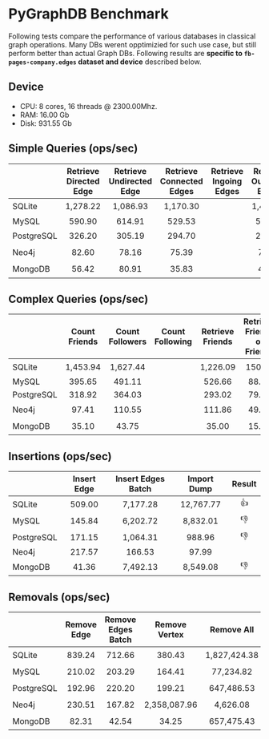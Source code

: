 # PyGraphDB Benchmark

Following tests compare the performance of various databases in classical graph operations.
Many DBs werent opptimizied for such use case, but still perform better than actual Graph DBs.
Following results are **specific to `fb-pages-company.edges` dataset and device** described below.
## Device

* CPU: 8 cores, 16 threads @ 2300.00Mhz.
* RAM: 16.00 Gb
* Disk: 931.55 Gb

## Simple Queries (ops/sec)

|  | Retrieve Directed Edge | Retrieve Undirected Edge | Retrieve Connected Edges | Retrieve Ingoing Edges | Retrieve Outgoing Edges | Result |
| :--- | :---: | :---: | :---: | :---: | :---: | :---: |
| SQLite | 1,278.22 | 1,086.93 | 1,170.30 |  | 1,419.41 | :thumbsup: |
| MySQL | 590.90 | 614.91 | 529.53 |  | 590.84 |  |
| PostgreSQL | 326.20 | 305.19 | 294.70 |  | 297.26 | :thumbsdown: |
| Neo4j | 82.60 | 78.16 | 75.39 |  | 76.95 | :thumbsdown: |
| MongoDB | 56.42 | 80.91 | 35.83 |  | 43.52 | :thumbsdown: |

## Complex Queries (ops/sec)

|  | Count Friends | Count Followers | Count Following | Retrieve Friends | Retrieve Friends of Friends | Result |
| :--- | :---: | :---: | :---: | :---: | :---: | :---: |
| SQLite | 1,453.94 | 1,627.44 |  | 1,226.09 | 150.47 | :thumbsup: |
| MySQL | 395.65 | 491.11 |  | 526.66 | 88.44 |  |
| PostgreSQL | 318.92 | 364.03 |  | 293.02 | 79.87 |  |
| Neo4j | 97.41 | 110.55 |  | 111.86 | 49.45 | :thumbsdown: |
| MongoDB | 35.10 | 43.75 |  | 35.00 | 15.32 | :thumbsdown: |

## Insertions (ops/sec)

|  | Insert Edge | Insert Edges Batch | Import Dump | Result |
| :--- | :---: | :---: | :---: | :---: |
| SQLite | 509.00 | 7,177.28 | 12,767.77 | :thumbsup: |
| MySQL | 145.84 | 6,202.72 | 8,832.01 | :thumbsdown: |
| PostgreSQL | 171.15 | 1,064.31 | 988.96 | :thumbsdown: |
| Neo4j | 217.57 | 166.53 | 97.99 |  |
| MongoDB | 41.36 | 7,492.13 | 8,549.08 | :thumbsdown: |

## Removals (ops/sec)

|  | Remove Edge | Remove Edges Batch | Remove Vertex | Remove All | Result |
| :--- | :---: | :---: | :---: | :---: | :---: |
| SQLite | 839.24 | 712.66 | 380.43 | 1,827,424.38 | :thumbsup: |
| MySQL | 210.02 | 203.29 | 164.41 | 77,234.82 | :thumbsdown: |
| PostgreSQL | 192.96 | 220.20 | 199.21 | 647,486.53 | :thumbsdown: |
| Neo4j | 230.51 | 167.82 | 2,358,087.96 | 4,626.08 | :thumbsdown: |
| MongoDB | 82.31 | 42.54 | 34.25 | 657,475.43 | :thumbsdown: |


